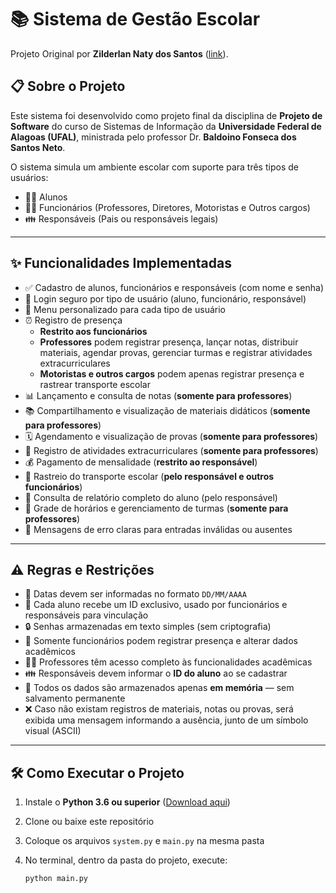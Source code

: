 # 📚 Sistema de Gestão Escolar

Projeto Original por **Zilderlan Naty dos Santos** ([link](https://github.com/Zilderlan09/School-Administration-System-OO)).

## 📋 Sobre o Projeto

Este sistema foi desenvolvido como projeto final da disciplina de **Projeto de Software** do curso de Sistemas de Informação da **Universidade Federal de Alagoas (UFAL)**, ministrada pelo professor Dr. **Baldoino Fonseca dos Santos Neto**.

O sistema simula um ambiente escolar com suporte para três tipos de usuários:

- 👨‍🎓 Alunos  
- 👨‍🏫 Funcionários (Professores, Diretores, Motoristas e Outros cargos)  
- 👪 Responsáveis (Pais ou responsáveis legais)

---

## ✨ Funcionalidades Implementadas

- ✅ Cadastro de alunos, funcionários e responsáveis (com nome e senha)  
- 🔐 Login seguro por tipo de usuário (aluno, funcionário, responsável)  
- 📝 Menu personalizado para cada tipo de usuário  
- ⏰ Registro de presença  
  - **Restrito aos funcionários**  
  - **Professores** podem registrar presença, lançar notas, distribuir materiais, agendar provas, gerenciar turmas e registrar atividades extracurriculares  
  - **Motoristas e outros cargos** podem apenas registrar presença e rastrear transporte escolar  
- 📊 Lançamento e consulta de notas (**somente para professores**)  
- 📚 Compartilhamento e visualização de materiais didáticos (**somente para professores**)  
- 🗓️ Agendamento e visualização de provas (**somente para professores**)  
- 🎯 Registro de atividades extracurriculares (**somente para professores**)  
- 💰 Pagamento de mensalidade (**restrito ao responsável**)  
- 🚌 Rastreio do transporte escolar (**pelo responsável e outros funcionários**)  
- 👀 Consulta de relatório completo do aluno (pelo responsável)  
- 📆 Grade de horários e gerenciamento de turmas (**somente para professores**)  
- 🧠 Mensagens de erro claras para entradas inválidas ou ausentes  

---

## ⚠️ Regras e Restrições

- 📅 Datas devem ser informadas no formato `DD/MM/AAAA`  
- 🔢 Cada aluno recebe um ID exclusivo, usado por funcionários e responsáveis para vinculação  
- 🔒 Senhas armazenadas em texto simples (sem criptografia)  
- 🚫 Somente funcionários podem registrar presença e alterar dados acadêmicos  
- 👨‍🏫 Professores têm acesso completo às funcionalidades acadêmicas  
- 👪 Responsáveis devem informar o **ID do aluno** ao se cadastrar  
- 💾 Todos os dados são armazenados apenas **em memória** — sem salvamento permanente  
- ❌ Caso não existam registros de materiais, notas ou provas, será exibida uma mensagem informando a ausência, junto de um símbolo visual (ASCII)

---

## 🛠️ Como Executar o Projeto

1. Instale o **Python 3.6 ou superior** ([Download aqui](https://www.python.org/downloads/))  
2. Clone ou baixe este repositório  
3. Coloque os arquivos `system.py` e `main.py` na mesma pasta  
4. No terminal, dentro da pasta do projeto, execute:

   ```bash
   python main.py
